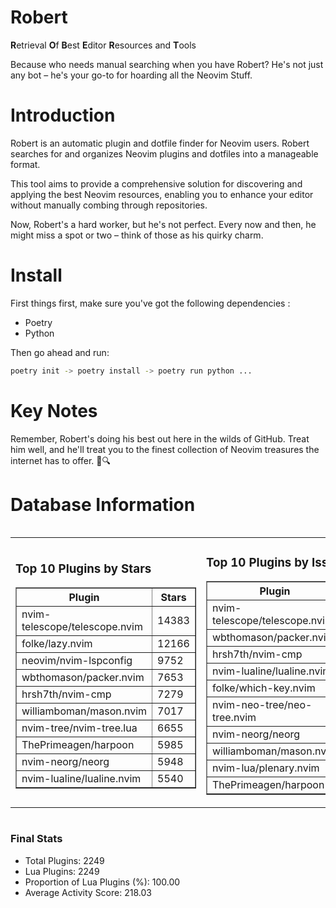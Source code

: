 # Robert

**R**etrieval
**O**f
**B**est
**E**ditor
**R**esources and
**T**ools

Because who needs manual searching when you have Robert?
He's not just any bot – he's your go-to for hoarding all the Neovim Stuff.

# Introduction
Robert is an automatic plugin and dotfile finder for Neovim users. Robert searches for and organizes Neovim plugins and dotfiles into a manageable format.

This tool aims to provide a comprehensive solution for discovering and applying the best Neovim resources, enabling you to enhance your editor without manually combing through repositories.

Now, Robert's a hard worker, but he's not perfect. Every now and then, he might miss a spot or two – think of those as his quirky charm. 

# Install
 First things first, make sure you've got the following dependencies :
  - Poetry 
  - Python 

Then go ahead and run:

```bash
poetry init -> poetry install -> poetry run python ...
```
# Key Notes

Remember, Robert's doing his best out here in the wilds of GitHub. Treat him well, and he'll treat you to the finest collection of Neovim treasures the internet has to offer. 🎩🔍


# Database Information

<div style='display:flex;flex-direction:row;justify-content:space-between;'><table><tr><td><h3>Top 10 Plugins by Stars</h3><table border="1"><tr><th>Plugin</th><th>Stars</th></tr><tr><td>nvim-telescope/telescope.nvim</td><td>14383</td></tr><tr><td>folke/lazy.nvim</td><td>12166</td></tr><tr><td>neovim/nvim-lspconfig</td><td>9752</td></tr><tr><td>wbthomason/packer.nvim</td><td>7653</td></tr><tr><td>hrsh7th/nvim-cmp</td><td>7279</td></tr><tr><td>williamboman/mason.nvim</td><td>7017</td></tr><tr><td>nvim-tree/nvim-tree.lua</td><td>6655</td></tr><tr><td>ThePrimeagen/harpoon</td><td>5985</td></tr><tr><td>nvim-neorg/neorg</td><td>5948</td></tr><tr><td>nvim-lualine/lualine.nvim</td><td>5540</td></tr></table></td><td><h3>Top 10 Plugins by Issues</h3><table border="1"><tr><th>Plugin</th><th>Issues</th></tr><tr><td>nvim-telescope/telescope.nvim</td><td>328</td></tr><tr><td>wbthomason/packer.nvim</td><td>305</td></tr><tr><td>hrsh7th/nvim-cmp</td><td>246</td></tr><tr><td>nvim-lualine/lualine.nvim</td><td>204</td></tr><tr><td>folke/which-key.nvim</td><td>191</td></tr><tr><td>nvim-neo-tree/neo-tree.nvim</td><td>183</td></tr><tr><td>nvim-neorg/neorg</td><td>171</td></tr><tr><td>williamboman/mason.nvim</td><td>162</td></tr><tr><td>nvim-lua/plenary.nvim</td><td>125</td></tr><tr><td>ThePrimeagen/harpoon</td><td>101</td></tr></table></td><td><h3>Top 10 Plugins by Forks</h3><table border="1"><tr><th>Plugin</th><th>Forks</th></tr><tr><td>neovim/nvim-lspconfig</td><td>2017</td></tr><tr><td>nvim-telescope/telescope.nvim</td><td>792</td></tr><tr><td>nvim-tree/nvim-tree.lua</td><td>595</td></tr><tr><td>nvim-lualine/lualine.nvim</td><td>452</td></tr><tr><td>hrsh7th/nvim-cmp</td><td>363</td></tr><tr><td>folke/tokyonight.nvim</td><td>360</td></tr><tr><td>ThePrimeagen/harpoon</td><td>347</td></tr><tr><td>jackMort/ChatGPT.nvim</td><td>302</td></tr><tr><td>folke/lazy.nvim</td><td>286</td></tr><tr><td>nvimdev/lspsaga.nvim</td><td>284</td></tr></table></td></tr></table></div>

### Final Stats
- Total Plugins: 2249
- Lua Plugins: 2249
- Proportion of Lua Plugins (%): 100.00
- Average Activity Score: 218.03
